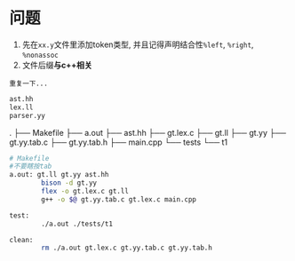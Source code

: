 # 问题

1. 先在``xx.y``文件里添加token类型, 并且记得声明结合性``%left``, ``%right``, ``%nonassoc``
2. 文件后缀**与c++相关**

``重复一下...``

```bash
ast.hh
lex.ll
parser.yy
```

.
├── Makefile
├── a.out
├── ast.hh
├── gt.lex.c
├── gt.ll
├── gt.yy
├── gt.yy.tab.c
├── gt.yy.tab.h
├── main.cpp
└── tests
    └── t1

```bash
# Makefile
#不要瞎按tab
a.out: gt.ll gt.yy ast.hh
        bison -d gt.yy
        flex -o gt.lex.c gt.ll
        g++ -o $@ gt.yy.tab.c gt.lex.c main.cpp

test:
        ./a.out ./tests/t1

clean:
        rm ./a.out gt.lex.c gt.yy.tab.c gt.yy.tab.h
```


